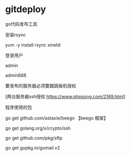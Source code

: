 # gitdeploy

go代码发布工具


安装rsync

yum -y install rsync xinetd

登录用户

admin

admin888

要发布的服务器必须要跟跳板机授权

[两台服务器ssh授权 https://www.phpsong.com/2169.html]

程序使用的包

go get github.com/astaxie/beego 【beego 框架】

go get golang.org/x/crypto/ssh

go get github.com/pkg/sftp

go get gopkg.in/gomail.v2
